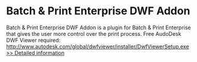 # Batch & Print Enterprise DWF Addon
Batch & Print Enterprise DWF Addon is a plugin for Batch & Print Enterprise that gives the user more control over the print process. Free AudoDesk DWF Viewer required: http://www.autodesk.com/global/dwfviewer/installer/DwfViewerSetup.exe
[>> Detailed information](https://secure.shareit.com/shareit/product.html?productid=300634312&affiliateid=200057808)